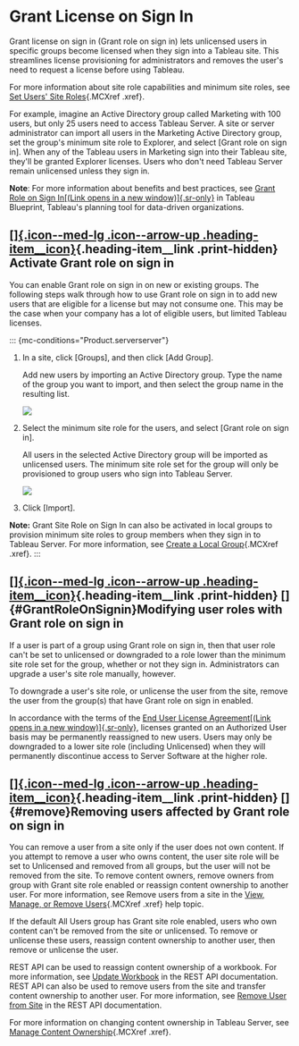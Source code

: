 

Grant License on Sign In
========================
Grant license on sign in (Grant role on sign in) lets unlicensed users
in specific groups become licensed when they sign into a Tableau site.
This streamlines license provisioning for administrators and removes the
user's need to request a license before using Tableau.

For more information about site role capabilities and minimum site
roles, see [Set Users' Site
Roles](https://help.tableau.com/current/server/en-us/users_site_roles.htm){.MCXref
.xref}.

For example, imagine an Active Directory group called Marketing with 100
users, but only 25 users need to access Tableau Server. A site or server
administrator can import all users in the Marketing Active Directory
group, set the group\'s minimum site role to Explorer, and select [Grant
role on sign in]. When any of the Tableau users in Marketing
sign into their Tableau site, they\'ll be granted Explorer licenses.
Users who don\'t need Tableau Server remain unlicensed unless they sign
in.

**Note**: For more information about benefits and best practices, see
[Grant Role on Sign In[(Link opens in a new
window)]{.sr-only}](https://help.tableau.com/current/blueprint/en-us/bp_license_management.htm#grant-role-on-sign-in)
in Tableau Blueprint, Tableau\'s planning tool for data-driven
organizations.

<div>

[[]{.icon--med-lg .icon--arrow-up .heading-item__icon}](https://help.tableau.com/current/server/en-us/grant_role.htm#){.heading-item__link .print-hidden} Activate Grant role on sign in
----------------------------------------------------------------------------------------------------------------------------------------------------------------------------------------

</div>

You can enable Grant role on sign in on new or existing groups. The
following steps walk through how to use Grant role on sign in to add new
users that are eligible for a license but may not consume one. This may
be the case when your company has a lot of eligible users, but limited
Tableau licenses.

::: {mc-conditions="Product.serverserver"}
1.  In a site, click [Groups], and then click [Add
    Group].

    Add new users by importing an Active Directory group. Type the name
    of the group you want to import, and then select the group name in
    the resulting list.

    ![](./Grant%20Role%20on%20Sign%20In%20(Grant%20License%20on%20Sign%20In)%20-%20Tableau_files/import_AD_group1.png)

2.  Select the minimum site role for the users, and select [Grant role
    on sign in].

    All users in the selected Active Directory group will be imported as
    unlicensed users. The minimum site role set for the group will only
    be provisioned to group users who sign into Tableau Server.

    ![](./Grant%20Role%20on%20Sign%20In%20(Grant%20License%20on%20Sign%20In)%20-%20Tableau_files/import_AD_group2.png)

3.  Click [Import].

**Note:** Grant Site Role on Sign In can also be activated in local
groups to provision minimum site roles to group members when they sign
in to Tableau Server. For more information, see [Create a Local
Group](https://help.tableau.com/current/server/en-us/groups_create_local.htm){.MCXref
.xref}.
:::

<div>

[[]{.icon--med-lg .icon--arrow-up .heading-item__icon}](https://help.tableau.com/current/server/en-us/grant_role.htm#){.heading-item__link .print-hidden} []{#GrantRoleOnSignin}Modifying user roles with Grant role on sign in
-------------------------------------------------------------------------------------------------------------------------------------------------------------------------------------------------------------------------------

</div>

If a user is part of a group using Grant role on sign in, then that user
role can\'t be set to unlicensed or downgraded to a role lower than the
minimum site role set for the group, whether or not they sign in.
Administrators can upgrade a user's site role manually, however.

To downgrade a user's site role, or unlicense the user from the site,
remove the user from the group(s) that have Grant role on sign in
enabled.

In accordance with the terms of the [End User License Agreement[(Link
opens in a new
window)]{.sr-only}](https://mkt.tableau.com/legal/tableau_eula.pdf),
licenses granted on an Authorized User basis may be permanently
reassigned to new users. Users may only be downgraded to a lower site
role (including Unlicensed) when they will permanently discontinue
access to Server Software at the higher role.

<div>

[[]{.icon--med-lg .icon--arrow-up .heading-item__icon}](https://help.tableau.com/current/server/en-us/grant_role.htm#){.heading-item__link .print-hidden} []{#remove}Removing users affected by Grant role on sign in
---------------------------------------------------------------------------------------------------------------------------------------------------------------------------------------------------------------------

</div>

You can remove a user from a site only if the user does not own content.
If you attempt to remove a user who owns content, the user site role
will be set to Unlicensed and removed from all groups, but the user will
not be removed from the site. To remove content owners, remove owners
from group with Grant site role enabled or reassign content ownership to
another user. For more information, see Remove users from a site in the
[View, Manage, or Remove
Users](https://help.tableau.com/current/server/en-us/users_view.htm){.MCXref
.xref} help topic.

If the default All Users group has Grant site role enabled, users who
own content can\'t be removed from the site or unlicensed. To remove or
unlicense these users, reassign content ownership to another user, then
remove or unlicense the user.

REST API can be used to reassign content ownership of a workbook. For
more information, see [Update
Workbook](https://help.tableau.com/v2020.3/api/rest_api/en-us/REST/rest_api_ref_workbooksviews.htm#update_workbook)
in the REST API documentation. REST API can also be used to remove users
from the site and transfer content ownership to another user. For more
information, see [Remove User from
Site](https://help.tableau.com/current/api/rest_api/en-us/REST/rest_api_ref_usersgroups.htm#remove_user_from_site)
in the REST API documentation.

For more information on changing content ownership in Tableau Server,
see [Manage Content
Ownership](https://help.tableau.com/current/server/en-us/owner.htm#change-the-owner-of-a-content-resource){.MCXref
.xref}.
